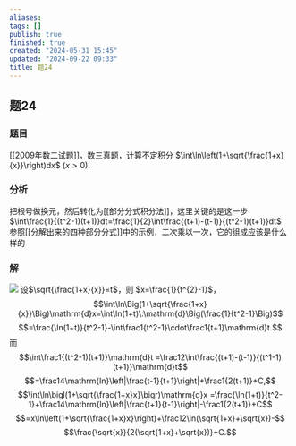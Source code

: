 ```yaml
---
aliases: 
tags: []
publish: true
finished: true
created: "2024-05-31 15:45"
updated: "2024-09-22 09:33"
title: 题24
---
```

## 题24
### 题目
[[2009年数二试题]]，数三真题，计算不定积分 $\int\ln\left(1+\sqrt{\frac{1+x}{x}}\right)dx$ $(x>0).$
### 分析
把根号做换元，然后转化为[[部分分式积分法]]，这里关键的是这一步
$\int\frac{1}{(t^2-1)(t+1)}dt=\frac{1}{2}\int\frac{(t+1)-(t-1)}{(t^2-1)(t+1)}dt$
参照[[分解出来的四种部分分式]]中的示例，二次乘以一次，它的组成应该是什么样的
### 解
![](https://img.hwenyi.live/202402291654545.webp)
设$\sqrt{\frac{1+x}{x}}=t$，则 $x=\frac{1}{t^{2}-1}$，
$$\int\ln\Big(1+\sqrt{\frac{1+x}{x}}\Big)\mathrm{d}x=\int\ln(1+t)\:\mathrm{d}\Big(\frac{1}{t^2-1}\Big)$$
$$=\frac{\ln(1+t)}{t^2-1}-\int\frac1{t^2-1}\cdot\frac1{t+1}\mathrm{d}t.$$
而 
$$\int\frac1{(t^2-1)(t+1)}\mathrm{d}t =\frac12\int\frac{(t+1)-(t-1)}{(t^1-1)(t+1)}\mathrm{d}t$$
$$=\frac14\mathrm{ln}\left|\frac{t-1}{t+1}\right|+\frac1{2(t+1)}+C,$$
$$\int\ln\bigl(1+\sqrt{\frac{1+x}x}\bigr)\mathrm{d}x =\frac{\ln(1+t)}{t^2-1}+\frac14\mathrm{ln}\left|\frac{t+1}{t-1}\right|-\frac1{2(t+1)}+C$$
$$=x\ln\left(1+\sqrt{\frac{1+x}x}\right)+\frac12\ln(\sqrt{1+x}+\sqrt{x})-$$
$$\frac{\sqrt{x}}{2(\sqrt{1+x}+\sqrt{x})}+C.$$
